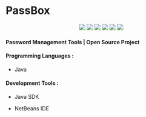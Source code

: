 # PassBox

<p align="center">
<img src="https://cdn.rawgit.com/sindresorhus/awesome/d7305f38d29fed78fa85652e3a63e154dd8e8829/media/badge.svg"> <img src="https://img.shields.io/github/stars/sectool/PassBox?style=social"> <img src="https://img.shields.io/github/forks/sectool/PassBox?style=social"> <img src="https://img.shields.io/badge/security-passbox-red"> <img src="https://img.shields.io/github/repo-size/sectool/PassBox"> <img src="https://img.shields.io/github/license/sectool/PassBox">
</p>

#### Password Management Tools | Open Source Project

#### Programming Languages :

* Java

#### Development Tools :

* Java SDK

* NetBeans IDE
